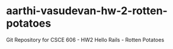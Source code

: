 # aarthi-vasudevan-hw-2-rotten-potatoes
Git Repository for CSCE 606 - HW2 Hello Rails - Rotten Potatoes
